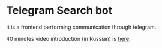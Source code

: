 # Telegram Search bot

It is a frontend performing communication through telegram.

40 minutes video introduction (in Russian) is [here](https://drive.google.com/file/d/1gqla7MJCKCdYiTEjdcMuZsg78GsWweup/view).
